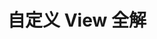 ---
layout: post_layout
title: 自定义 View 全解
time: 2016年03月10日
location: 北京
pulished: true
excerpt_separator: "Syntax"
---